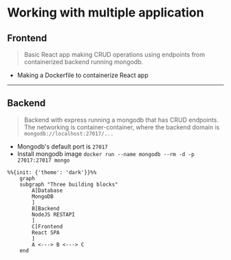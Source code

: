 # Working with multiple application

## Frontend

> Basic React app making CRUD operations using endpoints from containerized backend running mongodb.

- Making a Dockerfile to containerize React app

---

## Backend

> Backend with express running a mongodb that has CRUD endpoints. The networking is container-container, where the backend domain is `mongodb://localhost:27017/...`

- Mongodb's default port is `27017`
- Install mongodb image `docker run --name mongodb --rm -d -p 27017:27017 mongo`

```mermaid
%%{init: {'theme': 'dark'}}%%
    graph
    subgraph "Three building blocks"
        A[Database
        MongoDB
        ]
        B[Backend
        NodeJS RESTAPI
        ]
        C[Frontend
        React SPA
        ]
        A <---> B <---> C
    end 
```
